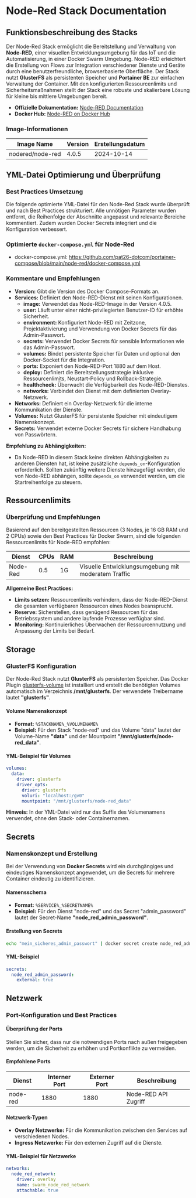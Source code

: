 # Node-Red Stack Documentation

## Funktionsbeschreibung des Stacks

Der Node-Red Stack ermöglicht die Bereitstellung und Verwaltung von **Node-RED**, einer visuellen Entwicklungsumgebung für das IoT und die Automatisierung, in einer Docker Swarm Umgebung. Node-RED erleichtert die Erstellung von Flows zur Integration verschiedener Dienste und Geräte durch eine benutzerfreundliche, browserbasierte Oberfläche. Der Stack nutzt **GlusterFS** als persistenten Speicher und **Portainer BE** zur einfachen Verwaltung der Container. Mit den konfigurierten Ressourcenlimits und Sicherheitsmaßnahmen stellt der Stack eine robuste und skalierbare Lösung für kleine bis mittlere Umgebungen bereit.

- **Offizielle Dokumentation:** [Node-RED Documentation](https://nodered.org/docs/)
- **Docker Hub:** [Node-RED on Docker Hub](https://hub.docker.com/r/nodered/node-red)

### Image-Informationen

| Image Name       | Version | Erstellungsdatum |
|------------------|---------|-------------------|
| nodered/node-red | 4.0.5   | 2024-10-14        |

## YML-Datei Optimierung und Überprüfung

### Best Practices Umsetzung

Die folgende optimierte YML-Datei für den Node-Red Stack wurde überprüft und nach Best Practices strukturiert. Alle unnötigen Parameter wurden entfernt, die Reihenfolge der Abschnitte angepasst und relevante Bereiche kommentiert. Zudem wurden Docker Secrets integriert und die Konfiguration verbessert.

### Optimierte `docker-compose.yml` für Node-Red

- docker-compose.yml: <https://github.com/pat26-dotcom/portainer-compose/blob/main/node-red/docker-compose.yml>

### Kommentare und Empfehlungen

- **Version:** Gibt die Version des Docker Compose-Formats an.
- **Services:** Definiert den Node-RED-Dienst mit seinen Konfigurationen.
  - **image:** Verwendet das Node-RED-Image in der Version 4.0.5.
  - **user:** Läuft unter einer nicht-privilegierten Benutzer-ID für erhöhte Sicherheit.
  - **environment:** Konfiguriert Node-RED mit Zeitzone, Projektaktivierung und Verwendung von Docker Secrets für das Admin-Passwort.
  - **secrets:** Verwendet Docker Secrets für sensible Informationen wie das Admin-Passwort.
  - **volumes:** Bindet persistente Speicher für Daten und optional den Docker-Socket für die Integration.
  - **ports:** Exponiert den Node-RED-Port 1880 auf dem Host.
  - **deploy:** Definiert die Bereitstellungsstrategie inklusive Ressourcenlimits, Neustart-Policy und Rollback-Strategie.
  - **healthcheck:** Überwacht die Verfügbarkeit des Node-RED-Dienstes.
  - **networks:** Verbindet den Dienst mit dem definierten Overlay-Netzwerk.
- **Networks:** Definiert ein Overlay-Netzwerk für die interne Kommunikation der Dienste.
- **Volumes:** Nutzt GlusterFS für persistente Speicher mit eindeutigem Namenskonzept.
- **Secrets:** Verwendet externe Docker Secrets für sichere Handhabung von Passwörtern.

**Empfehlung zu Abhängigkeiten:**

- Da Node-RED in diesem Stack keine direkten Abhängigkeiten zu anderen Diensten hat, ist keine zusätzliche `depends_on`-Konfiguration erforderlich. Sollten zukünftig weitere Dienste hinzugefügt werden, die von Node-RED abhängen, sollte `depends_on` verwendet werden, um die Startreihenfolge zu steuern.

## Ressourcenlimits

### Überprüfung und Empfehlungen

Basierend auf den bereitgestellten Ressourcen (3 Nodes, je 16 GB RAM und 2 CPUs) sowie den Best Practices für Docker Swarm, sind die folgenden Ressourcenlimits für Node-RED empfohlen:

| Dienst    | CPUs | RAM | Beschreibung                           |
|-----------|------|-----|----------------------------------------|
| Node-Red  | 0.5  | 1G  | Visuelle Entwicklungsumgebung mit moderatem Traffic |

**Allgemeine Best Practices:**

- **Limits setzen:** Ressourcenlimits verhindern, dass der Node-RED-Dienst die gesamten verfügbaren Ressourcen eines Nodes beansprucht.
- **Reserve:** Sicherstellen, dass genügend Ressourcen für das Betriebssystem und andere laufende Prozesse verfügbar sind.
- **Monitoring:** Kontinuierliches Überwachen der Ressourcennutzung und Anpassung der Limits bei Bedarf.

## Storage

### GlusterFS Konfiguration

Der Node-Red Stack nutzt **GlusterFS** als persistenten Speicher. Das Docker Plugin [glusterfs-volume](https://github.com/chrisbecke/glusterfs-volume) ist installiert und erstellt die benötigten Volumes automatisch im Verzeichnis **/mnt/glusterfs**. Der verwendete Treibername lautet **"glusterfs"**.

#### Volume Namenskonzept

- **Format:** `%STACKNAME%_%VOLUMENAME%`
- **Beispiel:** Für den Stack "node-red" und das Volume "data" lautet der Volume-Name **"data"** und der Mountpoint **"/mnt/glusterfs/node-red_data"**.

#### YML-Beispiel für Volumes

```yaml
volumes:
  data:
    driver: glusterfs
    driver_opts:
      driver: glusterfs
      voluri: "localhost:/gv0"
      mountpoint: "/mnt/glusterfs/node-red_data"
```

**Hinweis:** In der YML-Datei wird nur das Suffix des Volumenamens verwendet, ohne den Stack- oder Containernamen.

## Secrets

### Namenskonzept und Erstellung

Bei der Verwendung von **Docker Secrets** wird ein durchgängiges und eindeutiges Namenskonzept angewendet, um die Secrets für mehrere Container eindeutig zu identifizieren.

#### Namensschema

- **Format:** `%SERVICE%_%SECRETNAME%`
- **Beispiel:** Für den Dienst "node-red" und das Secret "admin_password" lautet der Secret-Name **"node_red_admin_password"**.

#### Erstellung von Secrets

```bash
echo "mein_sicheres_admin_passwort" | docker secret create node_red_admin_password -
```

#### YML-Beispiel

```yaml
secrets:
  node_red_admin_password:
    external: true
```

## Netzwerk

### Port-Konfiguration und Best Practices

#### Überprüfung der Ports

Stellen Sie sicher, dass nur die notwendigen Ports nach außen freigegeben werden, um die Sicherheit zu erhöhen und Portkonflikte zu vermeiden.

#### Empfohlene Ports

| Dienst    | Interner Port | Externer Port | Beschreibung         |
|-----------|---------------|---------------|----------------------|
| node-red  | 1880          | 1880          | Node-RED API Zugriff |

#### Netzwerk-Typen

- **Overlay Netzwerke:** Für die Kommunikation zwischen den Services auf verschiedenen Nodes.
- **Ingress Netzwerke:** Für den externen Zugriff auf die Dienste.

#### YML-Beispiel für Netzwerke

```yaml
networks:
  node_red_network:
    driver: overlay
    name: swarm_node_red_network
    attachable: true
```
